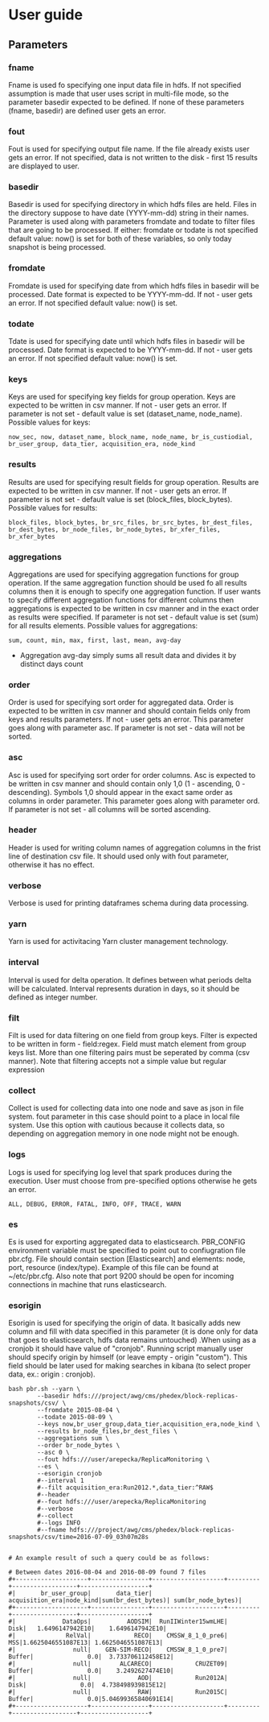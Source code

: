 # User guide 

## Parameters

### fname

Fname is used fo specifying one input data file in hdfs. If not specified assumption is made that user uses script in multi-file mode, so the parameter basedir expected to be defined. If none of these parameters (fname, basedir) are defined user gets an error.

### fout

Fout is used for specifying output file name. If the file already exists user gets an error. If not specified, data is not written to the disk - first 15 results are displayed to user.

### basedir

Basedir is used for specifying directory in which hdfs files are held. Files in the directory suppose to have date (YYYY-mm-dd) string in their names. Parameter is used along with parameters fromdate and todate to filter files that are going to be processed. If either: fromdate or todate is not specified default value: now() is set for both of these variables, so only today snapshot is being processed.

### fromdate

Fromdate is used for specifying date from which hdfs files in basedir will be processed. Date format is expected to be YYYY-mm-dd. If not - user gets an error. If not specified default value: now() is set.

### todate

Tdate is used for specifying date until which hdfs files in basedir will be processed. Date format is expected to be YYYY-mm-dd. If not - user gets an error. If not specified default value: now() is set.

### keys

Keys are used for specifying key fields for group operation. Keys are expected to be written in csv manner. If not - user gets an error. If parameter is not set - default value is set (dataset_name, node_name). Possible values for keys:

```
now_sec, now, dataset_name, block_name, node_name, br_is_custiodial, br_user_group, data_tier, acquisition_era, node_kind
```

### results

Results are used for specifying result fields for group operation. Results are expected to be written in csv manner. If not - user gets an error. If parameter is not set - default value is set (block_files, block_bytes). Possible values for results:

```
block_files, block_bytes, br_src_files, br_src_bytes, br_dest_files, br_dest_bytes, br_node_files, br_node_bytes, br_xfer_files, br_xfer_bytes
```

### aggregations

Aggregations are used for specifying aggregation functions for group operation. If the same aggregation function should be used fo all results columns then it is enough to specify one aggregation function. If user wants to specify different aggregation functions for different columns then aggregations is expected to be written in csv manner and in the exact order as results were specified. If parameter is not set - default value is set (sum) for all results elements. Possible values for aggregations:

```
sum, count, min, max, first, last, mean, avg-day
```
* Aggregation avg-day simply sums all result data and divides it by distinct days count

### order

Order is used for specifying sort order for aggregated data. Order is expected to be written in csv manner and should contain fields only from keys and results parameters. If not - user gets an error. This parameter goes along with parameter asc. If parameter is not set - data will not be sorted. 

### asc

Asc is used for specifying sort order for order columns. Asc is expected to be written in csv manner and should contain only 1,0 (1 - ascending, 0 -descending). Symbols 1,0 should appear in the exact same order as columns in order parameter. This parameter goes along with parameter ord. If parameter is not set - all columns will be sorted ascending. 

### header

Header is used for writing column names of aggregation columns in the frist line of destination csv file. It should used only with fout parameter, otherwise it has no effect.

### verbose

Verbose is used for printing dataframes schema during data processing.

### yarn

Yarn is used for activitacing Yarn cluster management technology.

### interval

Interval is used for delta operation. It defines between what periods delta will be calculated. Interval represents duration in days, so it should be defined as integer number.

### filt

Filt is used for data filtering on one field from group keys. Filter is expected to be written in form - field:regex. Field must match element from group keys list. More than one filtering pairs must be seperated by comma (csv manner). Note that filtering accepts not a simple value but regular expression

### collect

Collect is used for collecting data into one node and save as json in file system. fout parameter in this case should point to a place in local file system. Use this option with cautious because it collects data, so depending on aggregation memory in one node might not be enough.

### logs

Logs is used for specifying log level that spark produces during the execution. User must choose from pre-specified options otherwise he gets an error.
```
ALL, DEBUG, ERROR, FATAL, INFO, OFF, TRACE, WARN
```

### es

Es is used for exporting aggregated data to elasticsearch. PBR_CONFIG environment variable must be specified to point out to confiugration file pbr.cfg. File should contain section [Elasticsearch] and elements: node, port, resource (index/type). Example of this file can be found at ~/etc/pbr.cfg. Also note that port 9200 should be open for incoming connections in machine that runs elasticsearch.

### esorigin

Esorigin is used for specifying the origin of data. It basically adds new column and fill with data specified in this parameter (it is done only for data that goes to elasticsearch, hdfs data remains untouched) .When using as a cronjob it should have value of "cronjob". Running script manually user should specify origin by himself (or leave empty - origin "custom"). This field should be later used for making searches in kibana (to select proper data, ex.: origin : cronjob).

```
bash pbr.sh --yarn \
		--basedir hdfs:///project/awg/cms/phedex/block-replicas-snapshots/csv/ \
		--fromdate 2015-08-04 \
		--todate 2015-08-09 \
		--keys now,br_user_group,data_tier,acquisition_era,node_kind \
		--results br_node_files,br_dest_files \
		--aggregations sum \
		--order br_node_bytes \
		--asc 0 \
		--fout hdfs:///user/arepecka/ReplicaMonitoring \
		--es \
		--esorigin cronjob
		#--interval 1 
		#--filt acquisition_era:Run2012.*,data_tier:^RAW$
		#--header
		#--fout hdfs:///user/arepecka/ReplicaMonitoring
		#--verbose 
		#--collect
		#--logs INFO
		#--fname hdfs:///project/awg/cms/phedex/block-replicas-snapshots/csv/time=2016-07-09_03h07m28s 


# An example result of such a query could be as follows:

# Between dates 2016-08-04 and 2016-08-09 found 7 files
#+--------------------+----------------+--------------------+---------+------------------+-------------------+
#|       br_user_group|       data_tier|     acquisition_era|node_kind|sum(br_dest_bytes)| sum(br_node_bytes)|
#+--------------------+----------------+--------------------+---------+------------------+-------------------+
#|             DataOps|          AODSIM|  RunIIWinter15wmLHE|     Disk|   1.6496147942E10|    1.6496147942E10|
#|              RelVal|            RECO|    CMSSW_8_1_0_pre6|      MSS|1.6625046551087E13| 1.6625046551087E13|
#|                null|    GEN-SIM-RECO|    CMSSW_8_1_0_pre7|   Buffer|               0.0|  3.733706112458E12|
#|                null|        ALCARECO|            CRUZET09|   Buffer|               0.0|    3.2492627474E10|
#|                null|             AOD|            Run2012A|     Disk|               0.0|  4.738498939815E12|
#|                null|             RAW|            Run2015C|   Buffer|               0.0|5.04699365840691E14|
#+--------------------+----------------+--------------------+---------+------------------+-------------------+
```

